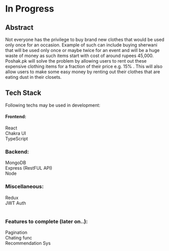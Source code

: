 # In Progress

## Abstract

Not everyone has the privilege to buy brand new clothes that would be used only once for an occasion. Example of such can include buying sherwani that will be used only once or maybe twice for an event and will be a huge waste of money as such items start with cost of around rupees 45,000. Poshak.pk will solve the problem by allowing users to rent out these expensive clothing items for a fraction of their price e.g. 15% . This will also allow users to make some easy money by renting out their clothes that are eating dust in their closets.

## Tech Stack
Following techs may be used in development:

#### Frontend:
React <br/>
Chakra UI <br/>
TypeScript <br/>

### Backend:
MongoDB <br/>
Express (RestFUL API) <br/>
Node <br/>

### Miscellaneous:
Redux <br/>
JWT Auth <br/>
<br/>

### Features to complete (later on..):
Pagination <br/>
Chating func <br/>
Recommendation Sys <br/>
